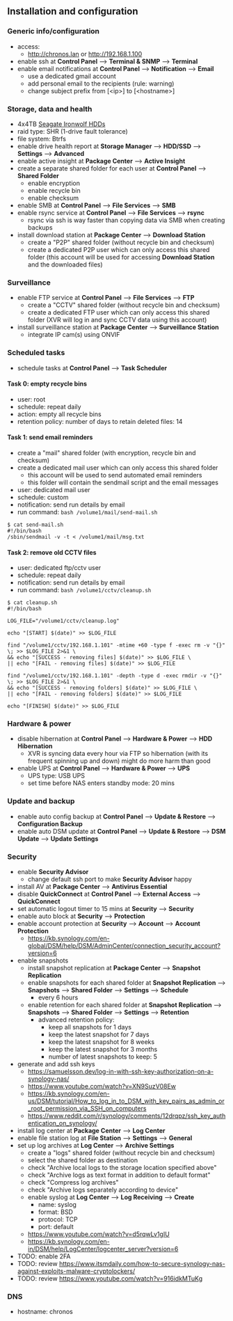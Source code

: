 ## Installation and configuration

### Generic info/configuration

- access:
  - http://chronos.lan or http://192.168.1.100
- enable ssh at **Control Panel** --> **Terminal & SNMP** --> **Terminal**
- enable email notifications at **Control Panel** --> **Notification** --> **Email**
  - use a dedicated gmail account
  - add personal email to the recipients (rule: warning)
  - change subject prefix from [\<ip>] to [\<hostname>]

### Storage, data and health

- 4x4TB [Seagate Ironwolf HDDs](https://www.seagate.com/gb/en/products/nas-drives/ironwolf-hard-drive/)
- raid type: SHR (1-drive fault tolerance)
- file system: Btrfs
- enable drive health report at **Storage Manager** --> **HDD/SSD** --> **Settings** --> **Advanced**
- enable active insight at **Package Center** --> **Active Insight**
- create a separate shared folder for each user at **Control Panel** --> **Shared Folder**
  - enable encryption
  - enable recycle bin
  - enable checksum
- enable SMB at **Control Panel** --> **File Services** --> **SMB**
- enable rsync service at **Control Panel** --> **File Services** --> **rsync**
  - rsync via ssh is way faster than copying data via SMB when creating backups
- install download station at **Package Center** --> **Download Station**
  - create a "P2P" shared folder (without recycle bin and checksum)
  - create a dedicated P2P user which can only access this shared folder (this account will be used for accessing **Download Station** and the downloaded files)

### Surveillance

- enable FTP service at **Control Panel** --> **File Services** --> **FTP**
  - create a "CCTV" shared folder (without recycle bin and checksum)
  - create a dedicated FTP user which can only access this shared folder (XVR will log in and sync CCTV data using this account)
- install surveillance station at **Package Center** --> **Surveillance Station**
  - integrate IP cam(s) using ONVIF

### Scheduled tasks

- schedule tasks at **Control Panel** --> **Task Scheduler**

#### Task 0: empty recycle bins

- user: root
- schedule: repeat daily
- action: empty all recycle bins
- retention policy: number of days to retain deleted files: 14

#### Task 1: send email reminders

- create a "mail" shared folder (with encryption, recycle bin and checksum)
- create a dedicated mail user which can only access this shared folder
  - this account will be used to send automated email reminders
  - this folder will contain the sendmail script and the email messages
- user: dedicated mail user
- schedule: custom
- notification: send run details by email
- run command: `bash /volume1/mail/send-mail.sh`

```
$ cat send-mail.sh
#!/bin/bash
/sbin/sendmail -v -t < /volume1/mail/msg.txt
```

#### Task 2: remove old CCTV files

- user: dedicated ftp/cctv user
- schedule: repeat daily
- notification: send run details by email
- run command: `bash /volume1/cctv/cleanup.sh`

```
$ cat cleanup.sh
#!/bin/bash

LOG_FILE="/volume1/cctv/cleanup.log"

echo "[START] $(date)" >> $LOG_FILE

find "/volume1/cctv/192.168.1.101" -mtime +60 -type f -exec rm -v "{}" \; >> $LOG_FILE 2>&1 \
&& echo "[SUCCESS - removing files] $(date)" >> $LOG_FILE \
|| echo "[FAIL - removing files] $(date)" >> $LOG_FILE

find "/volume1/cctv/192.168.1.101" -depth -type d -exec rmdir -v "{}" \; >> $LOG_FILE 2>&1 \
&& echo "[SUCCESS - removing folders] $(date)" >> $LOG_FILE \
|| echo "[FAIL - removing folders] $(date)" >> $LOG_FILE

echo "[FINISH] $(date)" >> $LOG_FILE
```

### Hardware & power

- disable hibernation at **Control Panel** --> **Hardware & Power** --> **HDD Hibernation**
  - XVR is syncing data every hour via FTP so hibernation (with its frequent spinning up and down) might do more harm than good
- enable UPS at **Control Panel** --> **Hardware & Power** --> **UPS**
  - UPS type: USB UPS
  - set time before NAS enters standby mode: 20 mins

### Update and backup

- enable auto config backup at **Control Panel** --> **Update & Restore** --> **Configuration Backup**
- enable auto DSM update at **Control Panel** --> **Update & Restore** --> **DSM Update** --> **Update Settings**

### Security

- enable **Security Advisor**
  - change default ssh port to make **Security Advisor** happy
- install AV at **Package Center** --> **Antivirus Essential**
- disable **QuickConnect** at **Control Panel** --> **External Access** --> **QuickConnect**
- set automatic logout timer to 15 mins at **Security** --> **Security**
- enable auto block at **Security** --> **Protection**
- enable account protection at **Security** --> **Account** --> **Account Protection**
  - https://kb.synology.com/en-global/DSM/help/DSM/AdminCenter/connection_security_account?version=6
- enable snapshots
  - install snapshot replication at **Package Center** --> **Snapshot Replication**
  - enable snapshots for each shared folder at **Snapshot Replication** --> **Snapshots** --> **Shared Folder** --> **Settings** --> **Schedule**
    - every 6 hours
  - enable retention for each shared folder at **Snapshot Replication** --> **Snapshots** --> **Shared Folder** --> **Settings** --> **Retention**
    - advanced retention policy:
      - keep all snapshots for 1 days
      - keep the latest snapshot for 7 days
      - keep the latest snapshot for 8 weeks
      - keep the latest snapshot for 3 months
      - number of latest snapshots to keep: 5
- generate and add ssh keys
  - https://samuelsson.dev/log-in-with-ssh-key-authorization-on-a-synology-nas/
  - https://www.youtube.com/watch?v=XN9SuzV08Ew
  - https://kb.synology.com/en-us/DSM/tutorial/How_to_log_in_to_DSM_with_key_pairs_as_admin_or_root_permission_via_SSH_on_computers
  - https://www.reddit.com/r/synology/comments/12drqpz/ssh_key_authentication_on_synology/
- install log center at **Package Center** --> **Log Center**
- enable file station log at **File Station** --> **Settings** --> **General**
- set up log archives at **Log Center** --> **Archive Settings**
  - create a "logs" shared folder (without recycle bin and checksum)
  - select the shared folder as destination
  - check "Archive local logs to the storage location specified above"
  - check "Archive logs as text format in addition to default format"
  - check "Compress log archives"
  - check "Archive logs separately according to device"
  - enable syslog at **Log Center** --> **Log Receiving** --> **Create**
    - name: syslog
    - format: BSD
    - protocol: TCP
    - port: default
  - https://www.youtube.com/watch?v=d5rqwLv1gIU
  - https://kb.synology.com/en-in/DSM/help/LogCenter/logcenter_server?version=6
- TODO: enable 2FA
- TODO: review https://www.itsmdaily.com/how-to-secure-synology-nas-against-exploits-malware-cryptolockers/
- TODO: review https://www.youtube.com/watch?v=916idkMTuKg

### DNS

- hostname: chronos
